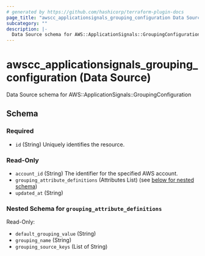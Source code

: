```yaml
---
# generated by https://github.com/hashicorp/terraform-plugin-docs
page_title: "awscc_applicationsignals_grouping_configuration Data Source - terraform-provider-awscc"
subcategory: ""
description: |-
  Data Source schema for AWS::ApplicationSignals::GroupingConfiguration
---
```


# awscc_applicationsignals_grouping_configuration (Data Source)

Data Source schema for AWS::ApplicationSignals::GroupingConfiguration



<!-- schema generated by tfplugindocs -->
## Schema

### Required

- `id` (String) Uniquely identifies the resource.

### Read-Only

- `account_id` (String) The identifier for the specified AWS account.
- `grouping_attribute_definitions` (Attributes List) (see [below for nested schema](#nestedatt--grouping_attribute_definitions))
- `updated_at` (String)

<a id="nestedatt--grouping_attribute_definitions"></a>
### Nested Schema for `grouping_attribute_definitions`

Read-Only:

- `default_grouping_value` (String)
- `grouping_name` (String)
- `grouping_source_keys` (List of String)
